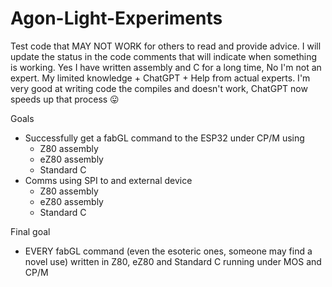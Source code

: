 # Agon-Light-Experiments
Test code that MAY NOT WORK for others to read and provide advice.
I will update the status in the code comments that will indicate when something is working.
Yes I have written assembly and C for a long time, No I'm not an expert.
My limited knowledge + ChatGPT + Help from actual experts.
I'm very good at writing code the compiles and doesn't work, ChatGPT now speeds up that process 😛

Goals
- Successfully get a fabGL command to the ESP32 under CP/M using
  - Z80 assembly
  - eZ80 assembly
  - Standard C
- Comms using SPI to and external device
  - Z80 assembly
  - eZ80 assembly
  - Standard C

Final goal
- EVERY fabGL command (even the esoteric ones, someone may find a novel use) written in Z80, eZ80 and Standard C running under MOS and CP/M
